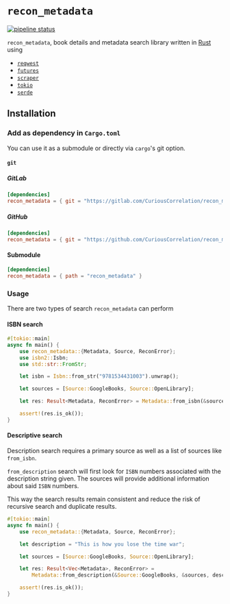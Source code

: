 # `recon_metadata`

[![pipeline status](https://gitlab.com/CuriousCorrelation/recon_metadata/badges/main/pipeline.svg)](https://gitlab.com/CuriousCorrelation/recon_metadata/-/commits/main) 

`recon_metadata`, book details and metadata search library written in [Rust](https://www.rust-lang.org/) using

- [`reqwest`](https://docs.rs/reqwest/0.11.4/reqwest/)
- [`futures`](https://docs.rs/futures/0.3.17/futures/)
- [`scraper`](https://docs.rs/scraper/0.12.0/scraper/)
- [`tokio`](https://tokio.rs/)
- [`serde`](serde.rs/)

## Installation

### Add as dependency in `Cargo.toml`

You can use it as a submodule or directly via `cargo`'s git option.

#### `git`

##### GitLab
``` toml
[dependencies]
recon_metadata = { git = "https://gitlab.com/CuriousCorrelation/recon_metadata" }
```

##### GitHub
``` toml
[dependencies]
recon_metadata = { git = "https://github.com/CuriousCorrelation/recon_metadata" }
```

#### Submodule
``` toml
[dependencies]
recon_metadata = { path = "recon_metadata" }
```

### Usage

There are two types of search `recon_metadata` can perform

#### ISBN search

``` rust
#[tokio::main]
async fn main() {
    use recon_metadata::{Metadata, Source, ReconError};
    use isbn2::Isbn;
    use std::str::FromStr;

    let isbn = Isbn::from_str("9781534431003").unwrap();

    let sources = [Source::GoogleBooks, Source::OpenLibrary];

    let res: Result<Metadata, ReconError> = Metadata::from_isbn(&sources, &isbn).await;

    assert!(res.is_ok());
}
```

#### Descriptive search

Description search requires a primary source as well as a list of sources like `from_isbn`.

`from_description` search will first look for `ISBN` numbers associated with the description string given.
The sources will provide additional information about said `ISBN` numbers.

This way the search results remain consistent and reduce the risk of recursive search and duplicate results.
``` rust
#[tokio::main]
async fn main() {
    use recon_metadata::{Metadata, Source, ReconError};

    let description = "This is how you lose the time war";

    let sources = [Source::GoogleBooks, Source::OpenLibrary];

    let res: Result<Vec<Metadata>, ReconError> =
        Metadata::from_description(&Source::GoogleBooks, &sources, description).await;

    assert!(res.is_ok());
}
```
